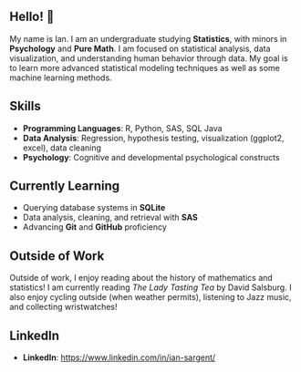 ## Hello! 👋


My name is Ian. I am an undergraduate studying **Statistics**, with minors in **Psychology** and **Pure Math**. I am focused on statistical analysis, data visualization, and understanding human behavior through data. My goal is to learn more advanced statistical modeling techniques as well as some machine learning methods.

## Skills
- **Programming Languages**: R, Python, SAS, SQL Java
- **Data Analysis**: Regression, hypothesis testing, visualization (ggplot2, excel), data cleaning
- **Psychology**: Cognitive and developmental psychological constructs  

## Currently Learning
- Querying database systems in **SQLite**
- Data analysis, cleaning, and retrieval with **SAS**
- Advancing **Git** and **GitHub** proficiency

## Outside of Work
Outside of work, I enjoy reading about the history of mathematics and statistics! I am currently reading *The Lady Tasting Tea* by David Salsburg. I also enjoy cycling outside (when weather permits), listening to Jazz music, and collecting wristwatches! 

## LinkedIn
- **LinkedIn**: https://www.linkedin.com/in/ian-sargent/
